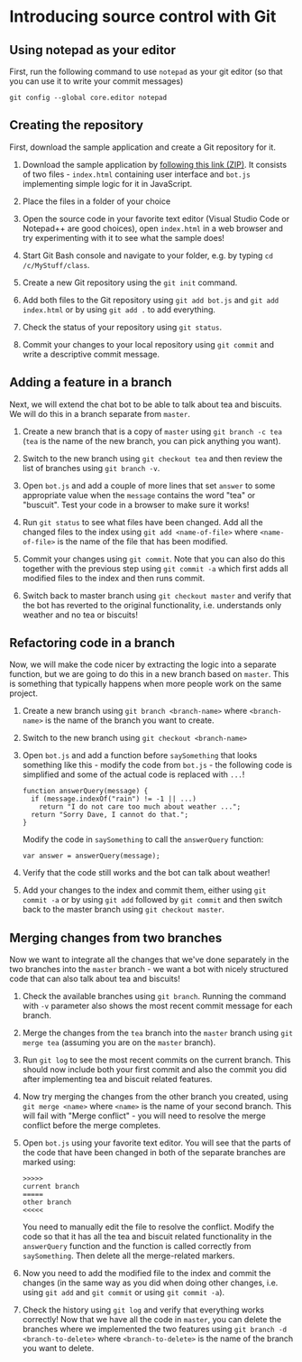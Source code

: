 # Introducing source control with Git

## Using notepad as your editor

First, run the following command to use `notepad` as your git editor (so that you can use it to write your commit messages)

    git config --global core.editor notepad

## Creating the repository

First, download the sample application and create a Git repository for it.

1.  Download the sample application by [following this link (ZIP)][zip]. It consists of two files - `index.html` 
    containing user interface and `bot.js` implementing simple logic for it
    in JavaScript.

2.  Place the files in a folder of your choice

3.  Open the source code in your favorite text editor (Visual Studio Code 
    or Notepad++ are good choices), open `index.html` in a web browser and
    try experimenting with it to see what the sample does!

4.  Start Git Bash console and navigate to your folder, e.g. by typing 
    `cd /c/MyStuff/class`.

5.  Create a new Git repository using the `git init` command.    

6.  Add both files to the Git repository using `git add bot.js` and 
    `git add index.html` or by using `git add .` to add everything.

7.  Check the status of your repository using `git status`.

8.  Commit your changes to your local repository using `git commit` and 
    write a descriptive commit message.

## Adding a feature in a branch 

Next, we will extend the chat bot to be able to talk about tea and biscuits.
We will do this in a branch separate from `master`.

1.  Create a new branch that is a copy of `master` using `git branch -c tea`
    (`tea` is the name of the new branch, you can pick anything you want).

2.  Switch to the new branch using `git checkout tea` and then review the 
    list of branches using `git branch -v`.

3.  Open `bot.js` and add a couple of more lines that set `answer` to some
    appropriate value when the `message` contains the word "tea" or "buscuit".
    Test your code in a browser to make sure it works!

4.  Run `git status` to see what files have been changed. Add all the changed
    files to the index using `git add <name-of-file>` where `<name-of-file>`
    is the name of the file that has been modified.

5.  Commit your changes using `git commit`. Note that you can also do this
    together with the previous step using `git commit -a` which first adds
    all modified files to the index and then runs commit.

6.  Switch back to master branch using `git checkout master` and verify that
    the bot has reverted to the original functionality, i.e. understands only
    weather and no tea or biscuits!

## Refactoring code in a branch

Now, we will make the code nicer by extracting the logic into a separate 
function, but we are going to do this in a new branch based on `master`. 
This is something that typically happens when more people work on the same project.

1.  Create a new branch using `git branch <branch-name>` where 
    `<branch-name>` is the name of the branch you want to create.

2.  Switch to the new branch using `git checkout <branch-name>`

3.  Open `bot.js` and add a function before `saySomething` that looks something 
    like this - modify the code from `bot.js` - the following code  is simplified
    and some of the actual code is replaced with `...`!

        function answerQuery(message) {
          if (message.indexOf("rain") != -1 || ...)
            return "I do not care too much about weather ...";
          return "Sorry Dave, I cannot do that.";
        }

    Modify the code in `saySomething` to call the `answerQuery` function: 

        var answer = answerQuery(message);

 4. Verify that the code still works and the bot can talk about weather!

 5. Add your changes to the index and commit them, either using `git commit -a`
    or by using `git add` followed by `git commit` and then switch back to 
    the master branch using `git checkout master`.

## Merging changes from two branches

Now we want to integrate all the changes that we've done separately in the two
branches into the `master` branch - we want a bot with nicely structured code 
that can also talk about tea and biscuits!

 1. Check the available branches using `git branch`. Running the command
    with `-v` parameter also shows the most recent commit message for each branch.

 2. Merge the changes from the `tea` branch into the `master` branch using
    `git merge tea` (assuming you are on the `master` branch).

 3. Run `git log` to see the most recent commits on the current branch. This
    should now include both your first commit and also the commit you did after
    implementing tea and biscuit related features.

 4. Now try merging the changes from the other branch you created, using
    `git merge <name>` where `<name>` is the name of your second branch.
    This will fail with "Merge conflict" - you will need to resolve the merge
    conflict before the merge completes.    

 5. Open `bot.js` using your favorite text editor. You will see that the parts
    of the code that have been changed in both of the separate branches are
    marked using:
    
        >>>>>
        current branch
        =====
        other branch
        <<<<<

    You need to manually edit the file to resolve the conflict. Modify the code
    so that it has all the tea and biscuit related functionality in the 
    `answerQuery` function and the function is called correctly from `saySomething`.
    Then delete all the merge-related markers.

 6. Now you need to add the modified file to the index and commit the changes 
    (in the same way as you did when doing other changes, i.e. using `git add` 
    and `git commit` or using `git commit -a`).

 7. Check the history using `git log` and verify that everything works correctly!
    Now that we have all the code in `master`, you can delete the branches where
    we implemented the two features using `git branch -d <branch-to-delete>` 
    where `<branch-to-delete>` is the name of the branch you want to delete.        
        

[zip]:  https://github.com/tpetricek/Teaching/blob/master/software-engineering-classes/git-introduction/sample.zip?raw=true
